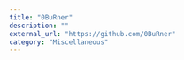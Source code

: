 ```yaml
---
title: "0BuRner"
description: ""
external_url: "https://github.com/0BuRner"
category: "Miscellaneous"
---
```

